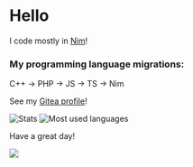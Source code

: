 # Hello

I code mostly in [Nim](https://nim-lang.org)!

### My programming language migrations:

C++ -> PHP -> JS -> TS -> Nim

See my [Gitea profile](https://gitea.com/thisago)!

![Stats](https://github-readme-stats.vercel.app/api?username=thisago&show_icons=true&theme=dark)
![Most used languages](https://github-readme-stats.vercel.app/api/top-langs/?username=thisago&theme=dark)

Have a great day!

<img src="https://komarev.com/ghpvc/?username=thisago&color=grey">
